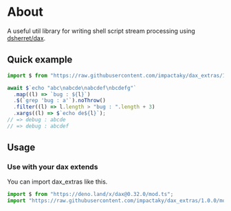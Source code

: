 # About

A useful util library for writing shell script stream processing using
[dsherret/dax](https://github.com/dsherret/dax).

## Quick example

```typescript
import $ from "https://raw.githubusercontent.com/impactaky/dax_extras/1.0.0/mod.ts";

await $`echo "abc\nabcde\nabcdef\nbcdefg"`
  .map((l) => `bug : ${l}`)
  .$(`grep 'bug : a'`).noThrow()
  .filter((l) => l.length > "bug : ".length + 3)
  .xargs((l) => $`echo de${l}`);
// => debug : abcde
// => debug : abcdef
```

## Usage

### Use with your dax extends

You can import dax_extras like this.

```typescript
import $ from "https://deno.land/x/dax@0.32.0/mod.ts";
import "https://raw.githubusercontent.com/impactaky/dax_extras/1.0.0/mod.ts";
```
